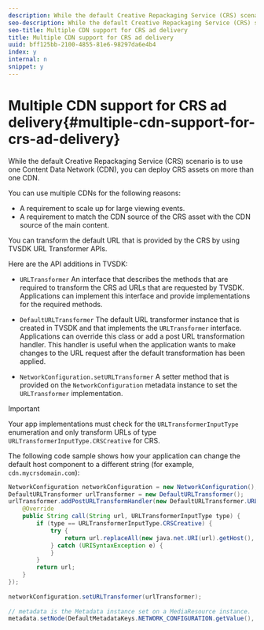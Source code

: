 ```yaml
---
description: While the default Creative Repackaging Service (CRS) scenario is to use one Content Data Network (CDN), you can deploy CRS assets on more than one CDN.
seo-description: While the default Creative Repackaging Service (CRS) scenario is to use one Content Data Network (CDN), you can deploy CRS assets on more than one CDN.
seo-title: Multiple CDN support for CRS ad delivery
title: Multiple CDN support for CRS ad delivery
uuid: bff125bb-2100-4855-81e6-98297da6e4b4
index: y
internal: n
snippet: y
---
```


# Multiple CDN support for CRS ad delivery{#multiple-cdn-support-for-crs-ad-delivery}

While the default Creative Repackaging Service (CRS) scenario is to use one Content Data Network (CDN), you can deploy CRS assets on more than one CDN.

You can use multiple CDNs for the following reasons:

* A requirement to scale up for large viewing events. 
* A requirement to match the CDN source of the CRS asset with the CDN source of the main content.

You can transform the default URL that is provided by the CRS by using TVSDK URL Transformer APIs.

Here are the API additions in TVSDK:

* `URLTransformer` An interface that describes the methods that are required to transform the CRS ad URLs that are requested by TVSDK. Applications can implement this interface and provide implementations for the required methods. 

* `DefaultURLTransformer` The default URL transformer instance that is created in TVSDK and that implements the `URLTransformer` interface. Applications can override this class or add a post URL transformation handler. This handler is useful when the application wants to make changes to the URL request after the default transformation has been applied. 

* `NetworkConfiguration.setURLTransformer` A setter method that is provided on the `NetworkConfiguration` metadata instance to set the `URLTransformer` implementation.

>[!IMPORTANT]
>
>Your app implementations must check for the `URLTransformerInputType` enumeration and only transform URLs of type `URLTransformerInputType.CRSCreative` for CRS.

The following code sample shows how your application can change the default host component to a different string (for example, `cdn.mycrsdomain.com`): 

```java
NetworkConfiguration networkConfiguration = new NetworkConfiguration(); 
DefaultURLTransformer urlTransformer = new DefaultURLTransformer(); 
urlTransformer.addPostURLTransformHandler(new DefaultURLTransformer.URLTransformHandler() { 
    @Override 
    public String call(String url, URLTransformerInputType type) { 
        if (type == URLTransformerInputType.CRSCreative) { 
            try { 
                return url.replaceAll(new java.net.URI(url).getHost(), "cdn.mycrsdomain.com"); 
            } catch (URISyntaxException e) { 
            } 
        } 
        return url; 
    } 
}); 
   
networkConfiguration.setURLTransformer(urlTransformer); 
   
// metadata is the Metadata instance set on a MediaResource instance. 
metadata.setNode(DefaultMetadataKeys.NETWORK_CONFIGURATION.getValue(), networkConfiguration);
```

